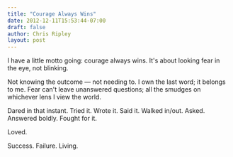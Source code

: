 ```yaml
---
title: "Courage Always Wins"
date: 2012-12-11T15:53:44-07:00
draft: false
author: Chris Ripley
layout: post
---
```

I have a little motto going: courage always wins.
It's about looking fear in the eye, not blinking.

Not knowing the outcome — not needing to.
I own the last word; it belongs to me.
Fear can't leave unanswered questions;
all the smudges on whichever lens I view the world.

Dared in that instant. Tried it. Wrote it. Said it.
Walked in/out. Asked. Answered boldly. Fought for it.

Loved.

Success. Failure. Living.



